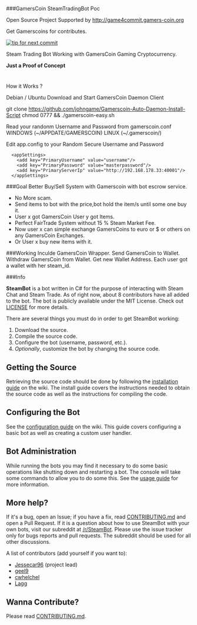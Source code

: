 ###GamersCoin SteamTradingBot Poc

Open Source Project Supported by http://game4commit.gamers-coin.org

Get Gamerscoins for contributes.

[![tip for next commit](http://game4commit.gamers-coin.org/projects/6.svg)](http://game4commit.gamers-coin.org/projects/6)

Steam Trading Bot Working with GamersCoin Gaming Cryptocurrency.

**Just a Proof of Concept**
#
#
How it Works ?

Debian / Ubuntu
Download and Start GamersCoin Daemon Client

git clone https://github.com/johngame/Gamerscoin-Auto-Daemon-Install-Script
chmod 0777 && ./gamerscoin-easy.sh

Read your randonm Username and Password from gamerscoin.conf  WINDOWS (~/APPDATE/GAMERSCOIN) LINUX (~/.gamerscoin/)

Edit app.config to your Random Secure Username and Password
```
  <appSettings>
    <add key="PrimaryUsername" value="username"/>
    <add key="PrimaryPassword" value="masterpassword"/>
    <add key="PrimaryServerIp" value="http://192.168.178.33:40001"/>
  </appSettings>
```

###Goal
Better Buy/Sell System with Gamerscoin with bot escrow service.

-	No More scam.<br>
-	Send items to bot with the price,bot hold the item/s until some one buy it.<br>
-	User x got GamersCoin User y got Items.<br>
-	Perfect FairTrade System without 15 % Steam Market Fee.<br>
-	Now user x can simple exchange GamersCoins to euro or $ or others on any GamersCoin Exchanges.<br>
-	Or User x buy new items with it.<br>

###Working
Inculde GamersCoin Wrapper.
Send GamersCoin to Wallet.
Withdraw GamersCoin from Wallet.
Get new Wallet Address.
Each user got a wallet with her steam_id.

###Info

**SteamBot** is a bot written in C# for the purpose of interacting with Steam Chat and Steam Trade.  As of right now, about 8 contributors have all added to the bot.  The bot is publicly available under the MIT License. Check out [LICENSE] for more details.

There are several things you must do in order to get SteamBot working:

1. Download the source.
2. Compile the source code.
3. Configure the bot (username, password, etc.).
4. *Optionally*, customize the bot by changing the source code.

## Getting the Source

Retrieving the source code should be done by following the [installation guide] on the wiki. The install guide covers the instructions needed to obtain the source code as well as the instructions for compiling the code.

## Configuring the Bot

See the [configuration guide] on the wiki. This guide covers configuring a basic bot as well as creating a custom user handler.

## Bot Administration

While running the bots you may find it necessary to do some basic operations like shutting down and restarting a bot. The console will take some commands to allow you to do some this. See the [usage guide] for more information.

## More help?
If it's a bug, open an Issue; if you have a fix, read [CONTRIBUTING.md] and open a Pull Request.  If it is a question about how to use SteamBot with your own bots, visit our subreddit at [/r/SteamBot](http://www.reddit.com/r/SteamBot). Please use the issue tracker only for bugs reports and pull requests. The subreddit should be used for all other  discussions.


A list of contributors (add yourself if you want to):

- [Jessecar96](http://steamcommunity.com/id/jessecar) (project lead)
- [geel9](http://steamcommunity.com/id/geel9)
- [cwhelchel](http://steamcommunity.com/id/cmw69krinkle)
- [Lagg](http://lagg.me)

## Wanna Contribute?
Please read [CONTRIBUTING.md].


   [installation guide]: https://github.com/Jessecar96/SteamBot/wiki/Installation-Guide
   [CONTRIBUTING.md]: https://github.com/Jessecar96/SteamBot/blob/master/CONTRIBUTING.md
   [LICENSE]: https://github.com/Jessecar96/SteamBot/blob/master/LICENSE
   [configuration guide]: https://github.com/Jessecar96/SteamBot/wiki/Configuration-Guide
   [usage guide]: https://github.com/Jessecar96/SteamBot/wiki/Usage-Guide
